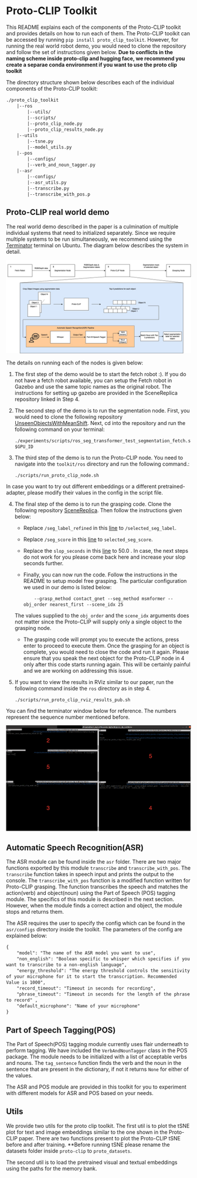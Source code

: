 # Proto-CLIP Toolkit

This README explains each of the components of the Proto-CLIP toolkit and provides details on how to run each of them. The Proto-CLIP toolkit can be accessed by running `pip install proto_clip_toolkit`. However, for running the real world robot demo, you would need to clone the repository and follow the set of instructions given below. **Due to conflicts in the naming scheme inside proto-clip and hugging face, we recommend you create a separae conda environment if you want to use the proto clip toolkit**

The directory structure shown below describes each of the individual components of the Proto-CLIP toolkit:

```
./proto_clip_toolkit
    |--ros
        |--utils/
        |--scripts/
        |--proto_clip_node.py
        |--proto_clip_results_node.py
    |--utils
        |--tsne.py
        |--model_utils.py
    |--pos
        |--configs/
        |--verb_and_noun_tagger.py
    |--asr
        |--configs/
        |--asr_utils.py
        |--transcribe.py
        |--transcribe_with_pos.p
```

## Proto-CLIP real world demo

The real world demo described in the paper is a culmination of multiple individual systems that need to initialized separately. Since we require multiple systems to be run simultaneously, we recommend using the [Terminator](https://github.com/gnome-terminator/terminator) terminal on Ubuntu. The diagram below describes the system in detail. 

![The Block Diagram representation of the entire system. The numbers represent the order in which each node should be executed](./media/demo_block_diagram.jpg)


The details on running each of the nodes is given below:

1. The first step of the demo would be to start the fetch robot :). If you do not have a fetch robot available, you can setup the Fetch robot in Gazebo and use the same topic names as the original robot. The instructions for setting up gazebo are provided in the SceneReplica repository linked in Step 4.

2. The second step of the demo is to run the segmentation node. First, you would need to clone the following repository [UnseenObjectsWithMeanShift](https://github.com/YoungSean/UnseenObjectsWithMeanShift). Next, cd into the repository and run the following command on your terminal:

    ```
    ./experiments/scripts/ros_seg_transformer_test_segmentation_fetch.sh $GPU_ID
    ```
    
3. The third step of the demo is to run the Proto-CLIP node. You need to navigate into the `toolkit/ros` directory and run the following command.:

    ```
    ./scripts/run_proto_clip_node.sh
    ```

In case you want to try out different embeddings or a different pretrained-adapter, please modify their values in the config in the script file.

4. The final step of the demo is to run the grasping code. Clone the following repository [SceneReplica](https://github.com/IRVLUTD/SceneReplica). Then follow the instructions given below:
    - Replace `/seg_label_refined` in this [line](https://github.com/IRVLUTD/SceneReplica/blob/main/src/utils/image_listener.py#L154) to `/selected_seg_label`.
    - Replace `/seg_score` in this [line](https://github.com/IRVLUTD/SceneReplica/blob/main/src/utils/image_listener.py#L155) to `selected_seg_score`.
    - Replace the `slop_seconds` in this [line](https://github.com/IRVLUTD/SceneReplica/blob/main/src/utils/image_listener.py#L190) to 50.0 . In case, the next steps do not work for you please come back here and increase your slop seconds further.
    - Finally, you can now run the code. Follow the instructions in the README to setup model free grasping. The particular configuration we used in our demo is listed below:

        ```
            --grasp_method contact_gnet --seg_method msmformer --obj_order nearest_first --scene_idx 25
        ```

    The values supplied to the `obj_order` and the `scene_idx` arguments does not matter since the Proto-CLIP will supply only a single object to the grasping node.
    - The grasping code will prompt you to execute the actions, press enter to proceed to execute them. Once the grasping for an object is complete, you would need to close the code and run it again. Please ensure that you speak the next object for the Proto-CLIP node in 4 only after this code starts running again. This will be certainly painful and we are working on addressing this issue.

5. If you want to view the results in RViz similar to our paper, run the following command inside the `ros` directory as in step 4. 
    ```
    ./scripts/run_proto_clip_rviz_results_pub.sh
    ```

You can find the terminator window below for reference. The numbers represent the sequence number mentioned before.

![](./media/terminator_image.png)

## Automatic Speech Recognition(ASR)

The ASR module can be found inside the `asr` folder. There are two major functions exported by this module `transcribe` and `transcribe_with_pos`. The `transcribe` function takes in speech input and prints the output to the console. The `transcribe_with_pos` function is a modified function written for Proto-CLIP grasping. The function transcribes the speech and matches the action(verb) and object(noun) using the Part of Speech (POS) tagging module. The specifics of this module is described in the next section. However, when the module finds a correct action and object, the module stops and returns them. 

The ASR requires the user to specify the config which can be found in the `asr/configs` directory inside the toolkit. The parameters of the config are explained below:

```
{
    "model": "The name of the ASR model you want to use",
    "non_english": "Boolean specific to whisper which specifies if you want to transcribe to a non-english language",
    "energy_threshold": "The energy threshold controls the sensitivity of your microphone for it to start the transcription. Recommended Value is 1000",
    "record_timeout": "Timeout in seconds for recording",
    "phrase_timeout": "Timeout in seconds for the length of the phrase to record" ,
    "default_microphone": "Name of your microphone"
}
```

## Part of Speech Tagging(POS)

The Part of Speech(POS) tagging module currently uses flair underneath to perform tagging. We have included the `VerbAndNounTagger` class in the POS package. The module needs to be initialized with a list of acceptable verbs and nouns. The `tag_sentence` function finds the verb and the noun in the sentence that are present in the dictionary, if not it returns `None` for either of the values.

The ASR and POS module are provided in this toolkit for you to experiment with different models for ASR and POS based on your needs.

## Utils

We provide two utils for the proto clip toolkit. The first util is to plot the tSNE plot for text and image embeddings similar to the one shown in the Proto-CLIP paper. There are two functions present to plot the Proto-CLIP tSNE before and after training. **Before running tSNE please rename the datasets folder inside `proto-clip` to `proto_datasets`.

The second util is to load the pretrained visual and textual embeddings using the paths for the memory bank.
